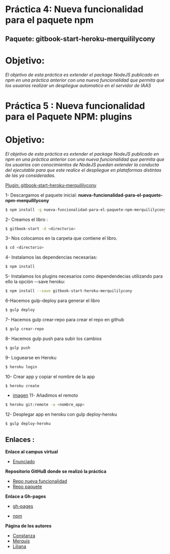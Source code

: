 # Práctica 4: Nueva funcionalidad para el paquete npm
## Paquete: gitbook-start-heroku-merquililycony


# Objetivo:
*El objetivo de esta práctica es extender el package NodeJS publicado en npm en una práctica anterior con una nueva*
*funcionalidad que permita que los usuarios realizar un despliegue automatico en el servidor de IAAS*
# Práctica 5 : Nueva funcionalidad para el Paquete NPM: plugins 

# Objetivo:
*El objetivo de esta práctica es extender el package NodeJS publicado en npm en una práctica anterior con una nueva*
*funcionalidad que permita que los usuarios con conocimientos de NodeJS puedan extender la conducta del ejecutable*
*para que este realice el despliegue en plataformas distintas de las ya consideradas.*


[Plugin: gitbook-start-heroku-merquililycony](https://github.com/ULL-ESIT-SYTW-1617/gitbook-start-heroku-merquililycony)

1- Descargamos el paquete inicial: **nueva-funcionalidad-para-el-paquete-npm-merquililycony**
    
```bash
$ npm install -g nueva-funcionalidad-para-el-paquete-npm-merquililycony
```

2- Creamos el libro :
    
```bash
$ gitbook-start -d <directorio> 
```

3- Nos colocamos en la carpeta que contiene el libro.

```bash
$ cd <directorio>
```

4- Instalamos las dependencias necesarias:
    
```bash
$ npm install 
```

5- Instalamos los plugins necesarios como dependendecias utilizando para ello la opción --save heroku:
    
```bash
$ npm install --save gitbook-start-heroku-merquililycony
```
6-Hacemos gulp-deploy para generar el libro 

```bash
$ gulp deploy
```
7- Hacemos gulp crear-repo para crear el repo en github

```bash
$ gulp crear-repo
```
8- Hacemos gulp push para subir los cambios

```bash
$ gulp push
```
9- Loguearse en Heroku

```bash
$ heroku login
```
10- Crear app y copiar el nombre de la app

```bash
$ heroku create
```
* [imagen](createapp.png)
11- Añadimos el remoto

```bash
$ heroku git:remote -a <nombre_app>
```
12- Desplegar app en heroku con gulp deploy-heroku

```bash
$ gulp deploy-heroku
```
## Enlaces :

 **Enlace al campus virtual**

 * [Enunciado](https://casianorodriguezleon.gitbooks.io/ull-esit-1617/content/practicas/practicaplugin2.html)

 **Repositorio GitHuB donde se realizó la práctica**
 * [Repo nueva funcionalidad](https://github.com/ULL-ESIT-SYTW-1617/nueva-funcionalidad-para-el-paquete-npm-plugins-merquililycony/)
 * [Repo paquete](https://github.com/ULL-ESIT-SYTW-1617/gitbook-start-heroku-merquililycony)

 **Enlace a Gh-pages**

 * [gh-pages](https://ull-esit-sytw-1617.github.io/nueva-funcionalidad-para-el-paquete-npm-plugins-merquililycony/)

 * [npm](https://www.npmjs.com/package/gitbook-start-heroku-merquililycony)

 **Página de los autores**

 * [Constanza](http://alu0100673647.github.io)
 * [Merquis](http://merquis.github.io)
 * [Liliana](https://alu0100762846.github.io)


